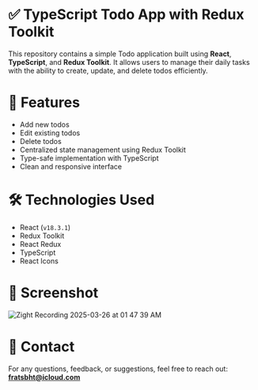 # ✅ TypeScript Todo App with Redux Toolkit

This repository contains a simple Todo application built using **React**, **TypeScript**, and **Redux Toolkit**. It allows users to manage their daily tasks with the ability to create, update, and delete todos efficiently.

# 🚀 Features

- Add new todos  
- Edit existing todos  
- Delete todos  
- Centralized state management using Redux Toolkit  
- Type-safe implementation with TypeScript  
- Clean and responsive interface

# 🛠️ Technologies Used

- React (`v18.3.1`)  
- Redux Toolkit  
- React Redux  
- TypeScript  
- React Icons

# 📸 Screenshot

![Zight Recording 2025-03-26 at 01 47 39 AM](https://github.com/user-attachments/assets/d6547691-d33b-428e-b775-37483d556fd9)


# 📨 Contact

For any questions, feedback, or suggestions, feel free to reach out: **fratsbht@icloud.com**
